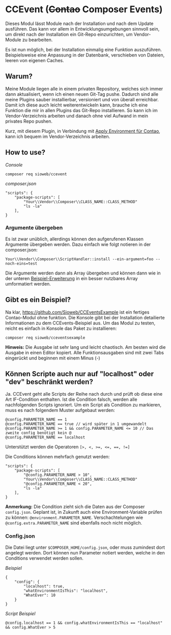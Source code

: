 # CCEvent (<del>Contao</del> Composer Events)

Dieses Modul lässt Module nach der Installation und nach dem Update ausführen. Das kann vor allem in Entwicklungsumgebungen sinnvoll sein, um direkt nach der Installation ein Git-Repo einzurichten, um Vendor-Module zu bearbeiten.

Es ist nun möglich, bei der Installation einmalig eine Funktion auszuführen. Beispielsweise eine Anpassung in der Datenbank, verschieben von Dateien, leeren von eigenen Caches.

## Warum?

Meine Module liegen alle in einem privaten Repository, welches sich immer dann aktualisiert, wenn ich einen neuen Git-Tag pushe. Dadurch sind alle meine Plugins sauber installierbar, versioniert und von überall erreichbar. Damit ich diese auch leicht weiterentwickeln kann, brauche ich eine Funktion die mir in allen Plugins das Git-Repo installieren. So kann ich im Vendor-Verzeichnis arbeiten und danach ohne viel Aufwand in mein privates Repo pushen.

Kurz, mit diesem Plugin, in Verbindung mit [Apply Environment für Contao](https://github.com/Sioweb/ApplyEnvironment), kann ich bequem im Vendor-Verzeichnis arbeiten.

## How to use?

*Console*

    composer req sioweb/ccevent

*composer.json*

    "scripts": {
        "package-scripts": [
            "Your\\Vendor\\Composer\\CLASS_NAME::CLASS_METHOD"
            "ls -la"
        ],
    }
 
### Argumente übergeben

Es ist zwar unüblich, allerdings können den aufgerufenen Klassen Argumente übergeben werden. Dazu einfach wie folgt notieren in der composer.json:

    Your\\Vendor\\Composer\\ScriptHandler::install --ein-argument=foo --noch-eins=test
    
Die Argumente werden dann als Array übergeben und können dann wie in der unteren [Beispiel-Erweiterung](https://github.com/Sioweb/CCEventsExample) in ein besser nutzbares Array umformatiert werden. 

## Gibt es ein Beispiel?

Na klar, https://github.com/Sioweb/CCEventsExample ist ein fertiges Contao-Modul ohne funktion. Die Konsole gibt bei der Installation detailierte Informationen zu dem CCEvents-Beispiel aus. Um das Modul zu testen, reicht es einfach in Konsole das Paket zu installieren:

    composer req sioweb/cceventsexample

**Hinweis:** Die Ausgabe ist sehr lang und leicht chaotisch. Am besten wird die Ausgabe in einen Editor kopiert. Alle Funktionsausgaben sind mit zwei Tabs eingerückt und beginnen mit einem Minus (-)

## Können Scripte auch nur auf "localhost" oder "dev" beschränkt werden?

Ja. CCEvent geht alle Scripts der Reihe nach durch und prüft ob diese eine Art IF-Condition enthalten. Ist die Condition falsch, werden alle nachfolgenden Scripts ignoriert. Um ein Script als Condition zu markieren, muss es nach folgendem Muster aufgebaut werden: 

    @config.PARAMETER_NAME == 1
    @config.PARAMETER_NAME == true // wird später in 1 umgewandelt
    @config.PARAMETER_NAME >= 1 && config.PARAMETER_NAME <= 10 // Das zweite config benötigt kein @
    @config.PARAMETER_NAME == localhost

Unterstützt werden die Operatoren `[>, <, >=, <=, ==, !=]`

Die Conditions können mehrfach genutzt werden:

    "scripts": {
        "package-scripts": [
            "@config.PARAMETER_NAME > 10",
            "Your\\Vendor\\Composer\\CLASS_NAME::CLASS_METHOD"
            "@config.PARAMETER_NAME < 20",
            "ls -la"
        ],
    }
    
**Anmerkung:** Die Condition zieht sich die Daten aus der Composer `config.json`. Geplant ist, in Zukunft auch eine Environment-Variable prüfen zu können: `@environment.PARAMETER_NAME`. Verschachtelungen wie `@config.extra.PARAMETER_NAME` sind ebenfalls noch nicht möglich.

### Config.json

Die Datei liegt unter `$COMPOSER_HOME/config.json`, oder muss zumindest dort angelegt werden. Dort können nun Parameter notiert werden, welche in den Conditions verwendet werden sollen.

*Beispiel*
   
    {
        "config": {
            "localhost": true,
            "whatEnvironmentIsThis": "localhost",
            "WhatEver": 10
        }
    }
    
*Script Beispiel*

    @config.localhost == 1 && config.whatEnvironmentIsThis == "localhost" && config.WhatEver > 5

